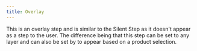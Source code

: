 ```yaml
---
title: Overlay
---
```


This is an overlay step and is similar to the Silent Step as it doesn't appear as a step to the user. The difference being that this step can be set to any layer and can also be set by to appear based on a product selection. 